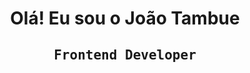 # <p align="center"> Olá! Eu sou o João Tambue </p>

## <p align="center" style="font-family: monospace;">Frontend Developer</p>
